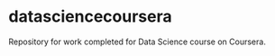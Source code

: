 datasciencecoursera
===================

Repository for work completed for Data Science course on Coursera.
